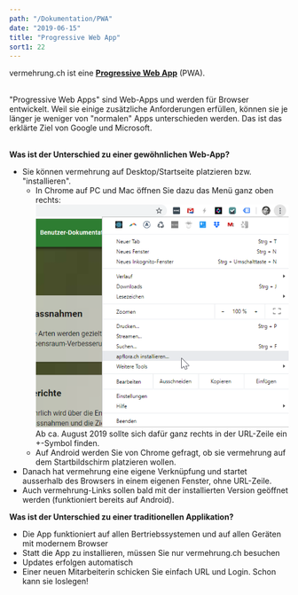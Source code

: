 ```yaml
---
path: "/Dokumentation/PWA"
date: "2019-06-15"
title: "Progressive Web App"
sort1: 22
---
```


vermehrung.ch ist eine [**Progressive Web App**](https://developers.google.com/web/progressive-web-apps) (PWA).<br/><br/>

"Progressive Web Apps" sind Web-Apps und werden für Browser entwickelt. Weil sie einige zusätzliche Anforderungen erfüllen, können sie je länger je weniger von "normalen" Apps unterschieden werden. Das ist das erklärte Ziel von Google und Microsoft.<br/><br/>

**Was ist der Unterschied zu einer gewöhnlichen Web-App?**
- Sie können vermehrung auf Desktop/Startseite platzieren bzw. "installieren". 
  - In Chrome auf PC und Mac öffnen Sie dazu das Menü ganz oben rechts:
    ![installieren](_media/installieren.png)
    Ab ca. August 2019 sollte sich dafür ganz rechts in der URL-Zeile ein +-Symbol finden.
  - Auf Android werden Sie von Chrome gefragt, ob sie vermehrung auf dem Startbildschirm platzieren wollen.
- Danach hat vermehrung eine eigene Verknüpfung und startet ausserhalb des Browsers in einem eigenen Fenster, ohne URL-Zeile.
- Auch vermehrung-Links sollen bald mit der installierten Version geöffnet werden (funktioniert bereits auf Android).<br/>

**Was ist der Unterschied zu einer traditionellen Applikation?**
- Die App funktioniert auf allen Bertriebssystemen und auf allen Geräten mit modernem Browser
- Statt die App zu installieren, müssen Sie nur vermehrung.ch besuchen
- Updates erfolgen automatisch
- Einer neuen Mitarbeiterin schicken Sie einfach URL und Login. Schon kann sie loslegen!